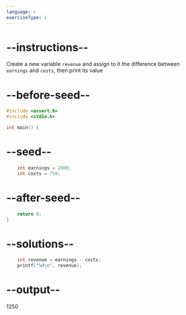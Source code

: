 ```yaml
---
language: c
exerciseType: 1
---
```


# --instructions--

Create a new variable `revenue` and assign to it the difference between `earnings` and `costs`, then print its value

# --before-seed--

```c
#include <assert.h>
#include <stdio.h>

int main() {
```

# --seed--

```c
    int earnings = 2000;
    int costs = 750;
```

# --after-seed--

```c
    return 0;
}
```

# --solutions--

```c
    int revenue = earnings - costs;
    printf("%d\n", revenue);
```

# --output--

1250
